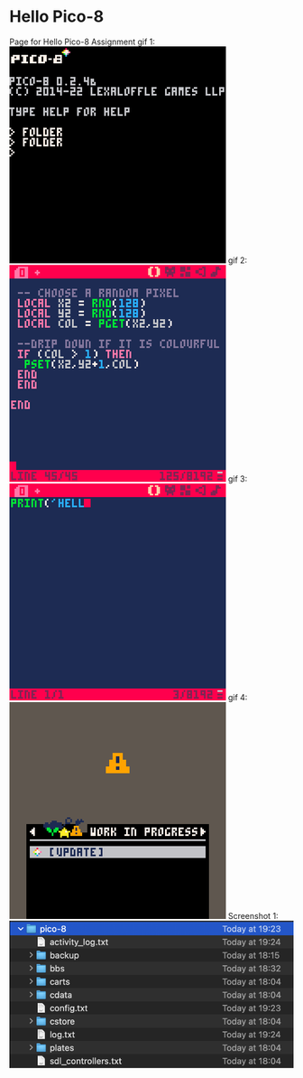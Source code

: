# Hello Pico-8
Page for Hello Pico-8 Assignment
gif 1: ![pico-8 terminal loading Dragon Quest Cartridge then running Dragon Quest menu showing start and continue](1.gif)
gif 2: ![pico-8 terminal with dripping color code then running code to play dripping colors game](2.gif)
gif 3: ![pico-8 terminal with the command print ("hello, devin!") then running command that prints out hello, devin!](3.gif)
gif 4: ![pico-8 terminal navigating through splor and choosing the lucky draw option then playing the cart untitled alien space invader type game ](4.gif)
Screenshot 1: ![Screenshot of pico-8 folders and files](files.png)

